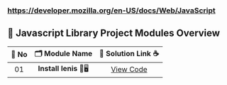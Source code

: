 ### https://developer.mozilla.org/en-US/docs/Web/JavaScript


## 🧩 Javascript Library Project Modules Overview


| 🔢 **No** | 🗂️ **Module Name**                | 🔗 **Solution Link** ☕ |
|:--------:|:----------------------------------:|:----------------------:|
| 01       | **Install lenis** 🎨🖥️                  | [View Code](#) |

